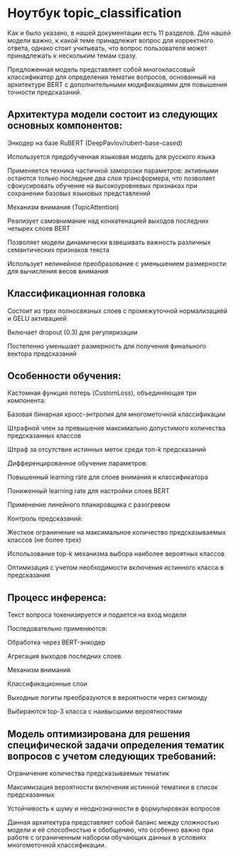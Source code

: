 # Ноутбук topic_classification

Как и было указано, в нашей документации есть 11 разделов. Для нашей модели важно, к какой теме принадлежит вопрос для корректного ответа, однако стоит учитывать, что вопрос пользователя может принадлежать к нескольким темам сразу. 

Предложенная модель представляет собой многоклассовый классификатор для определения тематик вопросов, основанный на архитектуре BERT с дополнительными модификациями для повышения точности предсказаний.

## Архитектура модели состоит из следующих основных компонентов:

Энкодер на базе RuBERT (DeepPavlov/rubert-base-cased)

Используется предобученная языковая модель для русского языка

Применяется техника частичной заморозки параметров: активными остаются только последние два слоя трансформера, что позволяет сфокусировать обучение на высокоуровневых признаках при сохранении базовых языковых представлений

Механизм внимания (TopicAttention)

Реализует самовнимание над конкатенацией выходов последних четырех слоев BERT

Позволяет модели динамически взвешивать важность различных семантических признаков текста

Использует нелинейное преобразование с уменьшением размерности для вычисления весов внимания

## Классификационная головка

Состоит из трех полносвязных слоев с промежуточной нормализацией и GELU активацией

Включает dropout (0.3) для регуляризации

Постепенно уменьшает размерность для получения финального вектора предсказаний

## Особенности обучения:

Кастомная функция потерь (CustomLoss), объединяющая три компонента:

Базовая бинарная кросс-энтропия для многометочной классификации

Штрафной член за превышение максимально допустимого количества предсказанных классов

Штраф за отсутствие истинных меток среди топ-k предсказаний

Дифференцированное обучение параметров:

Повышенный learning rate для слоев внимания и классификатора

Пониженный learning rate для настройки слоев BERT

Применение линейного планировщика с разогревом

Контроль предсказаний:

Жесткое ограничение на максимальное количество предсказываемых классов (не более трех)

Использование top-k механизма выбора наиболее вероятных классов

Оптимизация с учетом необходимости включения истинного класса в предсказания

## Процесс инференса:

Текст вопроса токенизируется и подается на вход модели

Последовательно применяются:

Обработка через BERT-энкодер

Агрегация выходов последних слоев

Механизм внимания

Классификационные слои

Выходные логиты преобразуются в вероятности через сигмоиду

Выбираются top-3 класса с наивысшими вероятностями

## Модель оптимизирована для решения специфической задачи определения тематик вопросов с учетом следующих требований:

Ограничение количества предсказываемых тематик

Максимизация вероятности включения истинной тематики в список предсказанных

Устойчивость к шуму и неоднозначности в формулировках вопросов

Данная архитектура представляет собой баланс между сложностью модели и её способностью к обобщению, что особенно важно при работе с ограниченным набором обучающих данных в условиях многометочной классификации.
